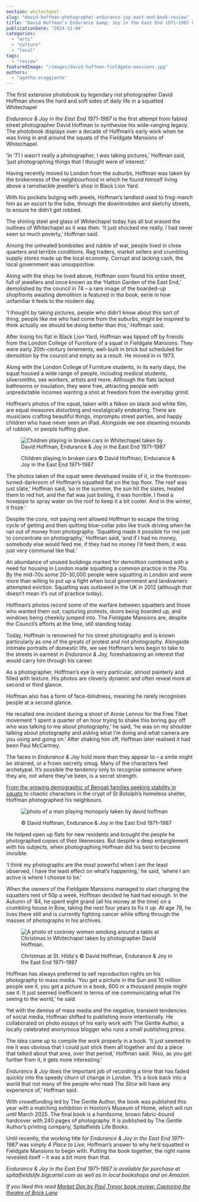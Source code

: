 ```yaml
---
section: whitechapel
slug: "david-hoffman-photographer-endurance-joy-east-end-book-review"
title: "David Hoffman’s Endurance &amp; Joy in the East End 1971–1987 book review"
publicationDate: "2024-11-04"
categories: 
  - "arts"
  - "culture"
  - "local"
tags: 
  - "review"
featuredImage: "/images/david-hoffman-fieldgate-mansions.jpg"
authors: 
  - "agatha-scaggiante"
---
```


The first extensive photobook by legendary riot photographer David Hoffman shows the hard and soft sides of daily life in a squatted Whitechapel

_Endurance & Joy in the East End 1971-1987_ is the first attempt from fabled street photographer David Hoffman to synthesise his wide-ranging legacy. The photobook displays over a decade of Hoffman’s early work when he was living in and around the squats of the Fieldgate Mansions of Whitechapel. 

‘In ‘71 I wasn’t really a photographer, I was taking pictures,’ Hoffman said, ‘just photographing things that I thought were of interest.’ 

Having recently moved to London from the suburbs, Hoffman was taken by the brokenness of the neighbourhood in which he found himself living above a ramshackle jeweller’s shop in Black Lion Yard. 

With his pockets bulging with jewels, Hoffman’s landlord used to frog-march him as an escort to the tube, through the downtrodden and sketchy streets, to ensure he didn’t get robbed.   

The shining steel and glass of Whitechapel today has all but erased the outlines of Whitechapel as it was then. ‘It just shocked me really, I had never seen so much poverty,’ Hoffman said.

Among the unhealed bombsites and rubble of war, people lived in close quarters and terrible conditions. Rag traders, market sellers and crumbling supply stores made up the local economy. Corrupt and lacking cash, the local government was unsupportive. 

Along with the shop he lived above, Hoffman soon found his entire street, full of jewellers and once known as the ‘Hatton Garden of the East End,’ demolished by the council in 74 – a rare image of the boarded-up shopfronts awaiting demolition is featured in the book, eerie in how unfamiliar it feels to the modern day. 

‘I thought by taking pictures, people who didn’t know about this sort of thing, people like me who had come from the suburbs, might be inspired to think actually we should be doing better than this,’ Hoffman said. 

After losing his flat in Black Lion Yard, Hoffman was tipped off by friends from the London College of Furniture of a squat in Fieldgate Mansions. They were early 20th-century tenements, well-built in brick but scheduled for demolition by the council and empty as a result. He moved in in 1973.

Along with the London College of Furniture students, in its early days, the squat housed a wide range of people, including medical students, silversmiths, sex workers, artists and more. Although the flats lacked bathrooms or insulation, they were free, attracting people with unpredictable incomes wanting a shot at freedom from the everyday grind. 

Hoffman’s photos of the squat, taken with a Nikon on black and white film, are equal measures disturbing and nostalgically endearing. There are musicians crafting beautiful things, impromptu street parties, and happy children who have never seen an iPad. Alongside we see steaming mounds of rubbish, or people huffing glue. 

<figure>

![Children playing in broken cars in Whitechapel taken by David Hoffman, Endurance & Joy in the East End 1971–1987](/images/david-hoffman-endurance-joy-east-end-1024x683.jpg)

<figcaption>

Children playing in broken cars © David Hoffman, Endurance & Joy in the East End 1971–1987

</figcaption>

</figure>

The photos taken of the squat were developed inside of it, in the frontroom-turned-darkroom of Hoffman’s squatted flat on the top floor. The roof was just slate,’ Hoffman said, ‘so in the summer, the sun hit the slates, heated them to red hot, and the flat was just boiling, it was horrible. I fixed a hosepipe to spray water on the roof to keep it a bit cooler. And in the winter, it froze.’

Despite the cons, not paying rent allowed Hoffman to escape the tiring cycle of getting and then quitting blue-collar jobs like truck driving when he ran out of money from photography. ‘Squatting made it possible for me just to concentrate on photography,’ Hoffman said, ‘and if I had no money, somebody else would feed me, if they had no money I’d feed them, it was just very communal like that.’

An abundance of unused buildings marked for demolition combined with a need for housing in London made squatting a common practice in the 70s. By the mid-70s some 20–30,000 people were squatting in London and were more than willing to put up a fight when local government and landowners attempted eviction. Squatting was outlawed in the UK in 2012 (although that doesn’t mean it’s out of practice today). 

Hoffman’s photos record some of the warfare between squatters and those who wanted them out, capturing protests, doors being boarded up, and windows being cheekily jumped into. The Fieldgate Mansions are, despite the Council’s efforts at the time, still standing today. 

Today, Hoffman is renowned for his street photography and is known particularly as one of the greats of protest and riot photography. Alongside intimate portraits of domestic life, we see Hoffman’s lens begin to take to the streets in earnest in _Endurance & Joy,_ foreshadowing an interest that would carry him through his career. 

As a photographer, Hoffman’s eye is very particular, almost painterly and filled with texture. His photos are cleverly dynamic and often reveal more at second or third glance. 

Hoffman also has a form of face-blindness, meaning he rarely recognises people at a second glance. 

He recalled one incident during a shoot of Annie Lennox for the Free Tibet movement ‘I spent a quarter of an hour trying to shake this boring guy off who was talking to me about photography,’ he said, ‘he was on my shoulder talking about photography and asking what I’m doing and what camera are you using and going on.’ After shaking him off, Hoffman later realised it had been Paul McCartney. 

The faces in _Endurance & Joy_ hold more than they appear to – a smile might be strained, or a frown secretly smug. Many of the characters feel archetypal. It’s possible the tendency only to recognise someone where they are, not where they’ve been, is a secret strength. 

[From the growing demographic of Bengali families seeking stability in squats](https://whitechapellondon.co.uk/bengali-squatters-movement-brick-lane/) to chaotic characters in the crypt of St Botolph’s homeless shelter, Hoffman photographed his neighbours. 

<figure>

![photo of a man playing monopoly taken by david hoffman](/images/david-hoffman-endurance-joy-1024x683.jpg)

<figcaption>

© David Hoffman, Endurance & Joy in the East End 1971–1987

</figcaption>

</figure>

He helped open up flats for new residents and brought the people he photographed copies of their likenesses. But despite a deep entanglement with his subjects, when photographing Hoffman did his best to become invisible. 

‘I think my photographs are the most powerful when I am the least observed, I have the least effect on what’s happening,’ he said, ‘where I am active is where I choose to be.’

When the owners of the Fieldgate Mansions managed to start charging the squatters rent of 50p a week, Hoffman decided he had had enough. In the Autumn of ‘84, he spent eight grand (all his money at the time) on a crumbling house in Bow, taking the next four years to fix it up. At age 78, he lives there still and is currently fighting cancer while sifting through the masses of photographs in his archives. 

<figure>

![A photo of cockney women smoking around a table at Christmas in Whitechapel taken by photographer David Hoffman.](/images/david-hoffman-christmas-at-st-hildas-1024x683.jpg)

<figcaption>

Christmas at St. Hilda's © David Hoffman, Endurance & Joy in the East End 1971–1987

</figcaption>

</figure>

Hoffman has always preferred to sell reproduction rights on his photography to mass media. ‘You get a picture in the Sun and 10 million people see it, you get a picture in a book, 600 or a thousand people might see it. It just seemed inefficient in terms of me communicating what I’m seeing to the world,’ he said. 

Yet with the demise of mass media and the negative, transient tendencies of social media, Hoffman shifted to publishing more intentionally. He collaborated on photo essays of his early work with The Gentle Author, a locally celebrated anonymous blogger who runs a small publishing press.

The idea came up to compile the work properly in a book. ‘It just seemed to me it was obvious that I could just stick them all together and do a piece that talked about that area, over that period,’ Hoffman said. ‘Also, as you get further from it, it gets more interesting.’ 

_Endurance & Joy_ does the important job of recording a time that has faded quickly into the speedy churn of change in London. ‘It’s a look back into a world that not many of the people who read _The Slice_ will have any experience of,’ Hoffman said.

With crowdfunding led by The Gentle Author, the book was published this year with a matching exhibition in Hoxton’s Museum of Home, which will run until March 2025. The final book is a handsome, brown fabric-bound hardcover with 240 pages of photography. It is published by The Gentle Author’s printing company, Spitalfields Life Books. 

Until recently, the working title for _Endurance & Joy in the East End 1971–1987_ was simply _A Place to Live,_ Hoffman’s answer to why he’d squatted in Fieldgate Mansions to begin with. Putting the book together, the right name revealed itself – it was a bit more than that. 

_Endurance & Joy in the East End 1971–1987 is available for purchase at spitalfieldslife.bigcartel.com as well as in local bookshops and on Amazon._ 

_If you liked this read [Market Day by Paul Trevor book review: Capturing the theatre of Brick Lane](https://bethnalgreenlondon.co.uk/market-day-paul-trevor-photo-book-review-brick-lane-theatre/)_
